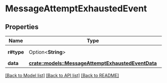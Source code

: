 # MessageAttemptExhaustedEvent

## Properties

Name | Type | Description | Notes
------------ | ------------- | ------------- | -------------
**r#type** | Option<**String**> |  | [optional][default to MessagePeriodAttemptPeriodExhausted]
**data** | [**crate::models::MessageAttemptExhaustedEventData**](MessageAttemptExhaustedEventData.md) |  | 

[[Back to Model list]](../README.md#documentation-for-models) [[Back to API list]](../README.md#documentation-for-api-endpoints) [[Back to README]](../README.md)


